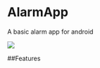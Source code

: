 # AlarmApp
A basic alarm app for android

<img src="http://img.talkandroid.com/uploads/2013/07/Android_Alarm.jpg" />


##Features
